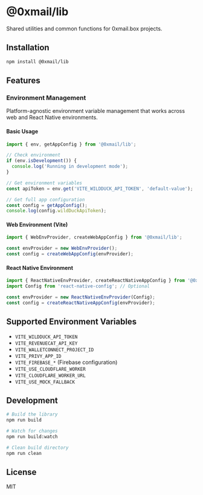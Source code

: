 # @0xmail/lib

Shared utilities and common functions for 0xmail.box projects.

## Installation

```bash
npm install @0xmail/lib
```

## Features

### Environment Management

Platform-agnostic environment variable management that works across web and React Native environments.

#### Basic Usage

```typescript
import { env, getAppConfig } from '@0xmail/lib';

// Check environment
if (env.isDevelopment()) {
  console.log('Running in development mode');
}

// Get environment variables
const apiToken = env.get('VITE_WILDDUCK_API_TOKEN', 'default-value');

// Get full app configuration
const config = getAppConfig();
console.log(config.wildDuckApiToken);
```

#### Web Environment (Vite)

```typescript
import { WebEnvProvider, createWebAppConfig } from '@0xmail/lib';

const envProvider = new WebEnvProvider();
const config = createWebAppConfig(envProvider);
```

#### React Native Environment

```typescript
import { ReactNativeEnvProvider, createReactNativeAppConfig } from '@0xmail/lib';
import Config from 'react-native-config'; // Optional

const envProvider = new ReactNativeEnvProvider(Config);
const config = createReactNativeAppConfig(envProvider);
```

## Supported Environment Variables

- `VITE_WILDDUCK_API_TOKEN`
- `VITE_REVENUECAT_API_KEY`
- `VITE_WALLETCONNECT_PROJECT_ID`
- `VITE_PRIVY_APP_ID`
- `VITE_FIREBASE_*` (Firebase configuration)
- `VITE_USE_CLOUDFLARE_WORKER`
- `VITE_CLOUDFLARE_WORKER_URL`
- `VITE_USE_MOCK_FALLBACK`

## Development

```bash
# Build the library
npm run build

# Watch for changes
npm run build:watch

# Clean build directory
npm run clean
```

## License

MIT